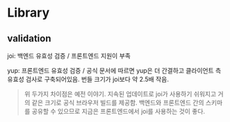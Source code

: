 # Library

## validation

joi: 백엔드 유효성 검증 / 프론트엔드 지원이 부족

yup: 프론트엔드 유효성 검증 / 공식 문서에 따르면 yup은 더 간결하고 클라이언트 측 유효성 검사로 구축되어있음. 번들 크기가 joi보다 약 2.5배 작음.

> 위 두가지 차이점은 예전 이야기. 지속된 업데이트로 joi가 사용하기 쉬워지고 거의 같은 크기로 공식 브라우저 빌드를 제공함. 백엔드와 프론트엔드 간의 스키마를 공유할 수 있으므로 지금은 프론트엔드에서 joi를 사용하는 것이 좋다.


